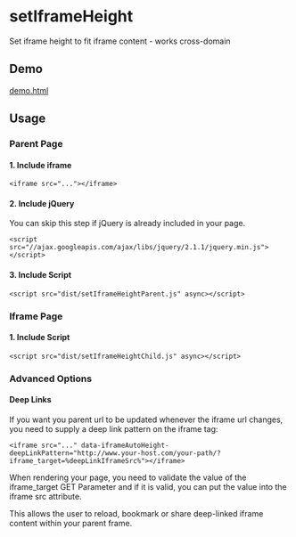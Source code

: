 setIframeHeight
==============================

Set iframe height to fit iframe content - works cross-domain


Demo
----

[demo.html](http://htmlpreview.github.com/?https://github.com/FaiblUG/setIframeHeight/blob/master/demo.html)


Usage
-----

### Parent Page

#### 1. Include iframe
    
    <iframe src="..."></iframe>

#### 2. Include jQuery
    
You can skip this step if jQuery is already included in your page. 
    
    <script src="//ajax.googleapis.com/ajax/libs/jquery/2.1.1/jquery.min.js"></script>
    
#### 3. Include Script
    
    <script src="dist/setIframeHeightParent.js" async></script>

### Iframe Page

#### 1. Include Script
    
    <script src="dist/setIframeHeightChild.js" async></script>
    
    
### Advanced Options

#### Deep Links

If you want you parent url to be updated whenever the iframe url changes, you need to supply a deep link pattern on the iframe tag:

    <iframe src="..." data-iframeAutoHeight-deepLinkPattern="http://www.your-host.com/your-path/?iframe_target=%deepLinkIframeSrc%"></iframe>
    
When rendering your page, you need to validate the value of the iframe_target GET Parameter and if it is valid, you can put the value into the iframe src attribute.

This allows the user to reload, bookmark or share deep-linked iframe content within your parent frame.
